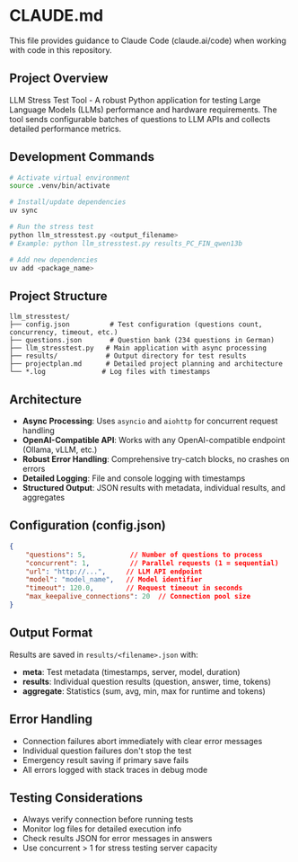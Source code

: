 # CLAUDE.md

This file provides guidance to Claude Code (claude.ai/code) when working with code in this repository.

## Project Overview

LLM Stress Test Tool - A robust Python application for testing Large Language Models (LLMs) performance and hardware requirements. The tool sends configurable batches of questions to LLM APIs and collects detailed performance metrics.

## Development Commands

```bash
# Activate virtual environment
source .venv/bin/activate

# Install/update dependencies
uv sync

# Run the stress test
python llm_stresstest.py <output_filename>
# Example: python llm_stresstest.py results_PC_FIN_qwen13b

# Add new dependencies
uv add <package_name>
```

## Project Structure

```
llm_stresstest/
├── config.json          # Test configuration (questions count, concurrency, timeout, etc.)
├── questions.json       # Question bank (234 questions in German)
├── llm_stresstest.py   # Main application with async processing
├── results/            # Output directory for test results
├── projectplan.md      # Detailed project planning and architecture
└── *.log              # Log files with timestamps
```

## Architecture

- **Async Processing**: Uses `asyncio` and `aiohttp` for concurrent request handling
- **OpenAI-Compatible API**: Works with any OpenAI-compatible endpoint (Ollama, vLLM, etc.)
- **Robust Error Handling**: Comprehensive try-catch blocks, no crashes on errors
- **Detailed Logging**: File and console logging with timestamps
- **Structured Output**: JSON results with metadata, individual results, and aggregates

## Configuration (config.json)

```json
{
    "questions": 5,           // Number of questions to process
    "concurrent": 1,          // Parallel requests (1 = sequential)
    "url": "http://...",     // LLM API endpoint
    "model": "model_name",   // Model identifier
    "timeout": 120.0,        // Request timeout in seconds
    "max_keepalive_connections": 20  // Connection pool size
}
```

## Output Format

Results are saved in `results/<filename>.json` with:
- **meta**: Test metadata (timestamps, server, model, duration)
- **results**: Individual question results (question, answer, time, tokens)
- **aggregate**: Statistics (sum, avg, min, max for runtime and tokens)

## Error Handling

- Connection failures abort immediately with clear error messages
- Individual question failures don't stop the test
- Emergency result saving if primary save fails
- All errors logged with stack traces in debug mode

## Testing Considerations

- Always verify connection before running tests
- Monitor log files for detailed execution info
- Check results JSON for error messages in answers
- Use concurrent > 1 for stress testing server capacity